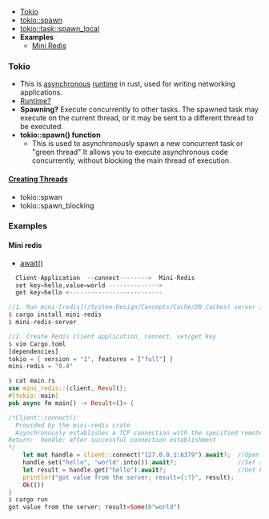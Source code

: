- [Tokio](#tok)
- [tokio::spawn](#ts)
- [tokio::task::spawn_local](#ts)
- **Examples**
  - [Mini Redis](#mr)

<a name=tok></a>
### Tokio
- This is [asynchronous](/Threads_Processes_IPC/Terms) [runtime](https://www.quora.com/What-does-the-runtime-system-do-in-C) in rust, used for writing networking applications.
- [Runtime?](https://www.quora.com/What-does-the-runtime-system-do-in-C)
- **Spawning?** Execute concurrently to other tasks. The spawned task may execute on the current thread, or it may be sent to a different thread to be executed.
- **tokio::spawn() function**
  - This is used to asynchronously spawn a new concurrent task or "green thread" It allows you to execute asynchronous code concurrently, without blocking the main thread of execution.

#### [Creating Threads](/Threads_Processes_IPC/Threads/Code/Rust/README.md)
- tokio::spwan
- tokio::spawn_blocking

### Examples
<a name=mr></a>
#### Mini redis
- [await()](/Threads_Processes_IPC/Terms/README.md#aw)
```rs
  Client-Application  --connect-------->  Mini-Redis
  set key=hello,value=world -------------->
  get key=hello <--------------------------

//1. Run mini-[redis](/System-Design/Concepts/Cache/DB_Caches) server in terminal window
$ cargo install mini-redis
$ mini-redis-server

//2. Create Redis client application, connect, set/get key
$ vim Cargo.toml
[dependencies]
tokio = { version = "1", features = ["full"] }
mini-redis = "0.4"

$ cat main.rs
use mini_redis::{client, Result};
#[tokio::main]
pub async fn main() -> Result<()> {

/*Client::connect():
  Provided by the mini-redis crate
  Asynchronously establishes a TCP connection with the specified remote address
Return:  handle: after successful connection establishment
*/
    let mut handle = client::connect("127.0.0.1:6379").await?;  //Open a connection to the mini-redis address.
    handle.set("hello", "world".into()).await?;                 //Set the key "hello" with value "world"
    let result = handle.get("hello").await?;                    //Get key "hello"
    println!("got value from the server; result={:?}", result);
    Ok(())
}
$ cargo run
got value from the server; result=Some(b"world")
```
